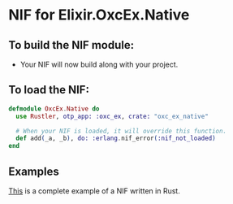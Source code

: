 # NIF for Elixir.OxcEx.Native

## To build the NIF module:

- Your NIF will now build along with your project.

## To load the NIF:

```elixir
defmodule OxcEx.Native do
  use Rustler, otp_app: :oxc_ex, crate: "oxc_ex_native"

  # When your NIF is loaded, it will override this function.
  def add(_a, _b), do: :erlang.nif_error(:nif_not_loaded)
end
```

## Examples

[This](https://github.com/rusterlium/NifIo) is a complete example of a NIF written in Rust.
